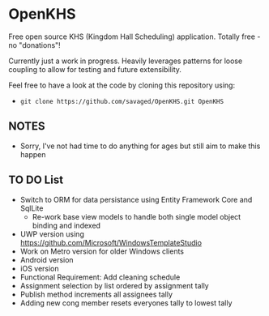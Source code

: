 # OpenKHS #
Free open source KHS (Kingdom Hall Scheduling) application. Totally free - no "donations"!

Currently just a work in progress. Heavily leverages patterns for loose coupling to allow for testing and future extensibility.

Feel free to have a look at the code by cloning this repository using:

* `git clone https://github.com/savaged/OpenKHS.git OpenKHS`

## NOTES ##
* Sorry, I've not had time to do anything for ages but still aim to make this happen

## TO DO List ##
* Switch to ORM for data persistance using Entity Framework Core and SqlLite
    * Re-work base view models to handle both single model object binding and indexed
* UWP version using https://github.com/Microsoft/WindowsTemplateStudio
* Work on Metro version for older Windows clients
* Android version
* iOS version
* Functional Requirement: Add cleaning schedule
* Assignment selection by list ordered by assignment tally
* Publish method increments all assignees tally
* Adding new cong member resets everyones tally to lowest tally
